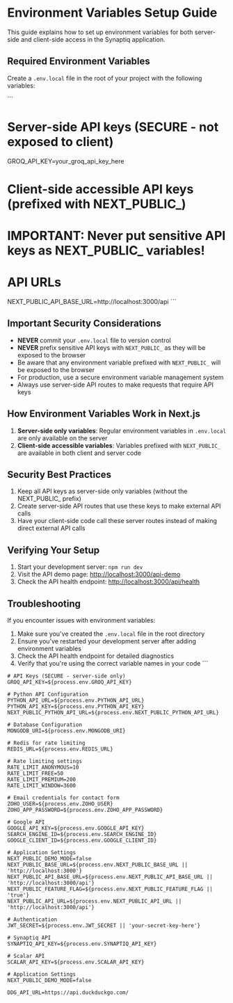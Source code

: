 # Environment Variables Setup Guide

This guide explains how to set up environment variables for both server-side and client-side access in the Synaptiq application.

## Required Environment Variables

Create a `.env.local` file in the root of your project with the following variables:

\`\`\`
# Server-side API keys (SECURE - not exposed to client)
GROQ_API_KEY=your_groq_api_key_here

# Client-side accessible API keys (prefixed with NEXT_PUBLIC_)
# IMPORTANT: Never put sensitive API keys as NEXT_PUBLIC_ variables!

# API URLs
NEXT_PUBLIC_API_BASE_URL=http://localhost:3000/api
\`\`\`

## Important Security Considerations

- **NEVER** commit your `.env.local` file to version control
- **NEVER** prefix sensitive API keys with `NEXT_PUBLIC_` as they will be exposed to the browser
- Be aware that any environment variable prefixed with `NEXT_PUBLIC_` will be exposed to the browser
- For production, use a secure environment variable management system
- Always use server-side API routes to make requests that require API keys

## How Environment Variables Work in Next.js

1. **Server-side only variables**: Regular environment variables in `.env.local` are only available on the server
2. **Client-side accessible variables**: Variables prefixed with `NEXT_PUBLIC_` are available in both client and server code

## Security Best Practices

1. Keep all API keys as server-side only variables (without the NEXT_PUBLIC_ prefix)
2. Create server-side API routes that use these keys to make external API calls
3. Have your client-side code call these server routes instead of making direct external API calls

## Verifying Your Setup

1. Start your development server: `npm run dev`
2. Visit the API demo page: [http://localhost:3000/api-demo](http://localhost:3000/api-demo)
3. Check the API health endpoint: [http://localhost:3000/api/health](http://localhost:3000/api/health)

## Troubleshooting

If you encounter issues with environment variables:

1. Make sure you've created the `.env.local` file in the root directory
2. Ensure you've restarted your development server after adding environment variables
3. Check the API health endpoint for detailed diagnostics
4. Verify that you're using the correct variable names in your code
\`\`\`

```plaintext file=".env.local"
# API Keys (SECURE - server-side only)
GROQ_API_KEY=${process.env.GROQ_API_KEY}

# Python API Configuration
PYTHON_API_URL=${process.env.PYTHON_API_URL}
PYTHON_API_KEY=${process.env.PYTHON_API_KEY}
NEXT_PUBLIC_PYTHON_API_URL=${process.env.NEXT_PUBLIC_PYTHON_API_URL}

# Database Configuration
MONGODB_URI=${process.env.MONGODB_URI}

# Redis for rate limiting
REDIS_URL=${process.env.REDIS_URL}

# Rate limiting settings
RATE_LIMIT_ANONYMOUS=10
RATE_LIMIT_FREE=50
RATE_LIMIT_PREMIUM=200
RATE_LIMIT_WINDOW=3600

# Email credentials for contact form
ZOHO_USER=${process.env.ZOHO_USER}
ZOHO_APP_PASSWORD=${process.env.ZOHO_APP_PASSWORD}

# Google API
GOOGLE_API_KEY=${process.env.GOOGLE_API_KEY}
SEARCH_ENGINE_ID=${process.env.SEARCH_ENGINE_ID}
GOOGLE_CLIENT_ID=${process.env.GOOGLE_CLIENT_ID}

# Application Settings
NEXT_PUBLIC_DEMO_MODE=false
NEXT_PUBLIC_BASE_URL=${process.env.NEXT_PUBLIC_BASE_URL || 'http://localhost:3000'}
NEXT_PUBLIC_API_BASE_URL=${process.env.NEXT_PUBLIC_API_BASE_URL || 'http://localhost:3000/api'}
NEXT_PUBLIC_FEATURE_FLAG=${process.env.NEXT_PUBLIC_FEATURE_FLAG || 'true'}
NEXT_PUBLIC_API_URL=${process.env.NEXT_PUBLIC_API_URL || 'http://localhost:3000/api'}

# Authentication
JWT_SECRET=${process.env.JWT_SECRET || 'your-secret-key-here'}

# Synaptiq API
SYNAPTIQ_API_KEY=${process.env.SYNAPTIQ_API_KEY}

# Scalar API
SCALAR_API_KEY=${process.env.SCALAR_API_KEY}

# Application Settings
NEXT_PUBLIC_DEMO_MODE=false

DDG_API_URL=https://api.duckduckgo.com/
